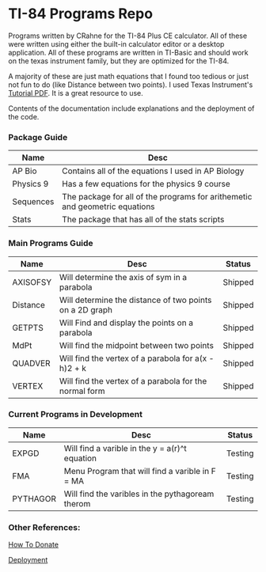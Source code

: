 # TI-84 Programs Repo

Programs written by CRahne for the TI-84 Plus CE calculator. All of these were written using either the built-in calculator editor or a desktop application. All of these programs are written in TI-Basic and should work on the texas instrument family, but they are optimized for the TI-84.


A majority of these are just math equations that I found too tedious or just not fun to do (like Distance between two points). I used Texas Instrument's [Tutorial PDF](https://education.ti.com/-/media/377A0772C3B04D83B83D2A4E51029D08). It is a great resource to use.


Contents of the documentation include explanations and the deployment of the code.


### Package Guide
| Name      | Desc                                                                        |
| --------- | --------------------------------------------------------------------------- |
| AP Bio    | Contains all of the equations I used in AP Biology                          |
| Physics 9 | Has a few equations for the physics 9 course                                |
| Sequences | The package for all of the programs for arithemetic and geometric equations |
| Stats     | The package that has all of the stats scripts                               |


### Main Programs Guide
| Name | Desc       | Status  |
| ---- | -----------| ------- |
| AXISOFSY | Will determine the axis of sym in a parabola | Shipped |
| Distance | Will determine the distance of two points on a 2D graph | Shipped |
| GETPTS | Will Find and display the points on a parabola | Shipped |
| MdPt | Will find the midpoint between two points | Shipped |
| QUADVER | Will find the vertex of a parabola for a(x - h)2 + k | Shipped |
| VERTEX | Will find the vertex of a parabola for the normal form | Shipped |


### Current Programs in Development
| Name     | Desc                                                  | Status  |
| -------- | ----------------------------------------------------- | ------- |
| EXPGD    | Will find a varible in the y = a(r)^t equation        | Testing |
| FMA      | Menu Program that will find a varible in F = MA       | Testing |
| PYTHAGOR | Will find the varibles in the pythagoream therom      | Testing |


### Other References:

[How To Donate](/Docs/Others/Donate.md)

[Deployment](/Docs/Others/Deployment.md)